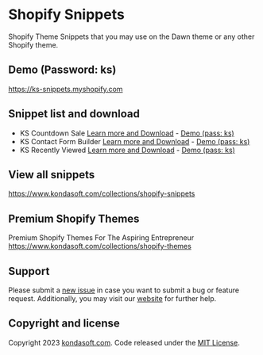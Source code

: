 # Shopify Snippets
Shopify Theme Snippets that you may use on the Dawn theme or any other Shopify theme.

## Demo (Password: ks)
https://ks-snippets.myshopify.com

## Snippet list and download
- KS Countdown Sale [Learn more and Download](https://www.kondasoft.com/collections/shopify-snippets/products/ks-countdown-sale) - [Demo (pass: ks)](https://ks-snippets.myshopify.com/pages/ks-countdown-sale)
- KS Contact Form Builder [Learn more and Download](https://www.kondasoft.com/collections/shopify-snippets/products/ks-contact-form-builder) - [Demo (pass: ks)](https://ks-snippets.myshopify.com/pages/ks-contact-form-builder)
- KS Recently Viewed [Learn more and Download](https://www.kondasoft.com/collections/shopify-snippets/products/ks-recently-viewed) - [Demo (pass: ks)](https://ks-snippets.myshopify.com/pages/ks-recently-viewed)

## View all snippets
https://www.kondasoft.com/collections/shopify-snippets

## Premium Shopify Themes
Premium Shopify Themes For The Aspiring Entrepreneur
https://www.kondasoft.com/collections/shopify-themes

## Support
Please submit a [new issue](https://github.com/kondasoft/ks-bootshop/issues/new) in case you want to submit a bug or feature request. Additionally, you may visit our [website](https://www.kondasoft.com/) for further help.

## Copyright and license
Copyright 2023 [kondasoft.com](https://www.kondasoft.com). Code released under the [MIT License](https://github.com/kondasoft/ks-shopify-snippets/blob/master/LICENSE).
